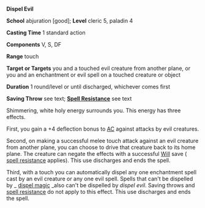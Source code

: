  **Dispel Evil**

**School** abjuration [good]; **Level** cleric 5, paladin 4

**Casting Time** 1 standard action

**Components** V, S, DF

**Range** touch

**Target or Targets** you and a touched evil creature from another plane, or you and an enchantment or evil spell on a touched creature or object

**Duration** 1 round/level or until discharged, whichever comes first

**Saving Throw** see text; **[Spell Resistance](../glossary.html#_spell-resistance)** see text

Shimmering, white holy energy surrounds you. This energy has three effects.

First, you gain a +4 deflection bonus to [AC](../combat.html#_armor-class) against attacks by evil creatures.

Second, on making a successful melee touch attack against an evil creature from another plane, you can choose to drive that creature back to its home plane. The creature can negate the effects with a successful [Will](../combat.html#_will) save ( [spell resistance](../glossary.html#_spell-resistance) applies). This use discharges and ends the spell.

Third, with a touch you can automatically dispel any one enchantment spell cast by an evil creature or any one evil spell. Spells that can't be dispelled by _ [dispel magic](dispelMagic.html#_dispel-magic) _also can't be dispelled by _dispel evil_. Saving throws and [spell resistance](../glossary.html#_spell-resistance) do not apply to this effect. This use discharges and ends the spell.

